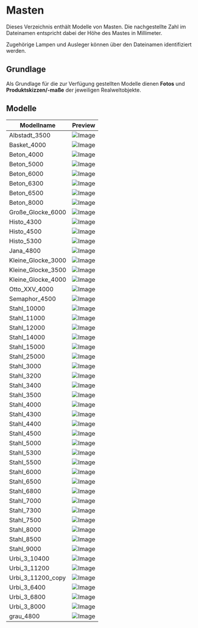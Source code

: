 # Masten
Dieses Verzeichnis enthält Modelle von Masten. Die nachgestellte Zahl im Dateinamen entspricht dabei der Höhe des Mastes in Millimeter.

Zugehörige Lampen und Ausleger können über den Dateinamen identifiziert werden.

## Grundlage
Als Grundlage für die zur Verfügung gestellten Modelle dienen **Fotos** und **Produktskizzen/-maße** der jeweiligen Realweltobjekte. 
## Modelle 
 | Modellname | Preview | 
 | --- | --- | 
| Albstadt_3500 |![Image](../../Thumbnails/Masten/Albstadt_3500.jpg)| 
| Basket_4000 |![Image](../../Thumbnails/Masten/Basket_4000.jpg)| 
| Beton_4000 |![Image](../../Thumbnails/Masten/Beton_4000.jpg)| 
| Beton_5000 |![Image](../../Thumbnails/Masten/Beton_5000.jpg)| 
| Beton_6000 |![Image](../../Thumbnails/Masten/Beton_6000.jpg)| 
| Beton_6300 |![Image](../../Thumbnails/Masten/Beton_6300.jpg)| 
| Beton_6500 |![Image](../../Thumbnails/Masten/Beton_6500.jpg)| 
| Beton_8000 |![Image](../../Thumbnails/Masten/Beton_8000.jpg)| 
| Große_Glocke_6000 |![Image](../../Thumbnails/Masten/Große_Glocke_6000.jpg)| 
| Histo_4300 |![Image](../../Thumbnails/Masten/Histo_4300.jpg)| 
| Histo_4500 |![Image](../../Thumbnails/Masten/Histo_4500.jpg)| 
| Histo_5300 |![Image](../../Thumbnails/Masten/Histo_5300.jpg)| 
| Jana_4800 |![Image](../../Thumbnails/Masten/Jana_4800.jpg)| 
| Kleine_Glocke_3000 |![Image](../../Thumbnails/Masten/Kleine_Glocke_3000.jpg)| 
| Kleine_Glocke_3500 |![Image](../../Thumbnails/Masten/Kleine_Glocke_3500.jpg)| 
| Kleine_Glocke_4000 |![Image](../../Thumbnails/Masten/Kleine_Glocke_4000.jpg)| 
| Otto_XXV_4000 |![Image](../../Thumbnails/Masten/Otto_XXV_4000.jpg)| 
| Semaphor_4500 |![Image](../../Thumbnails/Masten/Semaphor_4500.jpg)| 
| Stahl_10000 |![Image](../../Thumbnails/Masten/Stahl_10000.jpg)| 
| Stahl_11000 |![Image](../../Thumbnails/Masten/Stahl_11000.jpg)| 
| Stahl_12000 |![Image](../../Thumbnails/Masten/Stahl_12000.jpg)| 
| Stahl_14000 |![Image](../../Thumbnails/Masten/Stahl_14000.jpg)| 
| Stahl_15000 |![Image](../../Thumbnails/Masten/Stahl_15000.jpg)| 
| Stahl_25000 |![Image](../../Thumbnails/Masten/Stahl_25000.jpg)| 
| Stahl_3000 |![Image](../../Thumbnails/Masten/Stahl_3000.jpg)| 
| Stahl_3200 |![Image](../../Thumbnails/Masten/Stahl_3200.jpg)| 
| Stahl_3400 |![Image](../../Thumbnails/Masten/Stahl_3400.jpg)| 
| Stahl_3500 |![Image](../../Thumbnails/Masten/Stahl_3500.jpg)| 
| Stahl_4000 |![Image](../../Thumbnails/Masten/Stahl_4000.jpg)| 
| Stahl_4300 |![Image](../../Thumbnails/Masten/Stahl_4300.jpg)| 
| Stahl_4400 |![Image](../../Thumbnails/Masten/Stahl_4400.jpg)| 
| Stahl_4500 |![Image](../../Thumbnails/Masten/Stahl_4500.jpg)| 
| Stahl_5000 |![Image](../../Thumbnails/Masten/Stahl_5000.jpg)| 
| Stahl_5300 |![Image](../../Thumbnails/Masten/Stahl_5300.jpg)| 
| Stahl_5500 |![Image](../../Thumbnails/Masten/Stahl_5500.jpg)| 
| Stahl_6000 |![Image](../../Thumbnails/Masten/Stahl_6000.jpg)| 
| Stahl_6500 |![Image](../../Thumbnails/Masten/Stahl_6500.jpg)| 
| Stahl_6800 |![Image](../../Thumbnails/Masten/Stahl_6800.jpg)| 
| Stahl_7000 |![Image](../../Thumbnails/Masten/Stahl_7000.jpg)| 
| Stahl_7300 |![Image](../../Thumbnails/Masten/Stahl_7300.jpg)| 
| Stahl_7500 |![Image](../../Thumbnails/Masten/Stahl_7500.jpg)| 
| Stahl_8000 |![Image](../../Thumbnails/Masten/Stahl_8000.jpg)| 
| Stahl_8500 |![Image](../../Thumbnails/Masten/Stahl_8500.jpg)| 
| Stahl_9000 |![Image](../../Thumbnails/Masten/Stahl_9000.jpg)| 
| Urbi_3_10400 |![Image](../../Thumbnails/Masten/Urbi_3_10400.jpg)| 
| Urbi_3_11200 |![Image](../../Thumbnails/Masten/Urbi_3_11200.jpg)| 
| Urbi_3_11200_copy |![Image](../../Thumbnails/Masten/Urbi_3_11200_copy.jpg)| 
| Urbi_3_6400 |![Image](../../Thumbnails/Masten/Urbi_3_6400.jpg)| 
| Urbi_3_6800 |![Image](../../Thumbnails/Masten/Urbi_3_6800.jpg)| 
| Urbi_3_8000 |![Image](../../Thumbnails/Masten/Urbi_3_8000.jpg)| 
| grau_4800 |![Image](../../Thumbnails/Masten/grau_4800.jpg)| 
